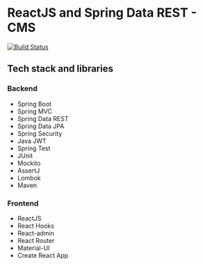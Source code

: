 # ReactJS and Spring Data REST - CMS
[![Build Status](https://travis-ci.org/vzhyhunou/vzh-cms.svg?branch=master)](https://travis-ci.org/vzhyhunou/vzh-cms)
## Tech stack and libraries
### Backend
- Spring Boot
- Spring MVC
- Spring Data REST
- Spring Data JPA
- Spring Security
- Java JWT
- Spring Test
- JUnit
- Mockito
- AssertJ
- Lombok
- Maven

### Frontend
- ReactJS
- React Hooks
- React-admin
- React Router
- Material-UI
- Create React App
